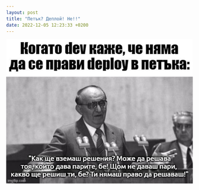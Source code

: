 ```yaml
---
layout: post
title: "Петък? Деплой! Не!!"
date: 2022-12-05 12:23:33 +0200
---
```

![Петъчен деплой](/assets/images/friday-deploy.jfif)